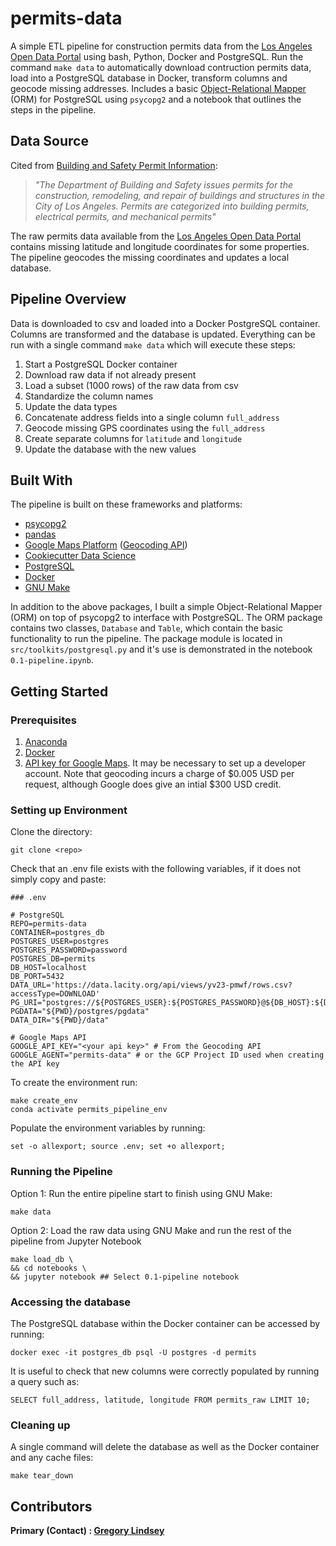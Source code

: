 permits-data
==============================

A simple ETL pipeline for construction permits data from the [Los Angeles Open Data Portal](https://data.lacity.org/) using bash, Python, Docker and PostgreSQL. Run the command `make data` to automatically download contruction permits data, load into a PostgreSQL database in Docker, transform columns and geocode missing addresses. Includes a basic [Object-Relational Mapper](https://en.wikipedia.org/wiki/Object-relational_mapping) (ORM) for PostgreSQL using `psycopg2` and a notebook that outlines the steps in the pipeline.

## Data Source
Cited from [Building and Safety Permit Information](https://data.lacity.org/A-Prosperous-City/Building-and-Safety-Permit-Information-Old/yv23-pmwf):<br>
>*"The Department of Building and Safety issues permits for the construction, remodeling, and repair of buildings and structures in the City of Los Angeles. Permits are categorized into building permits, electrical permits, and mechanical permits"*

The raw permits data available from the [Los Angeles Open Data Portal](https://data.lacity.org/) contains missing latitude and longitude coordinates for some properties. The pipeline geocodes the missing coordinates and updates a local database.

## Pipeline Overview
Data is downloaded to csv and loaded into a Docker PostgreSQL container. Columns are transformed and the database is updated. Everything can be run with a single command `make data` which will execute these steps:
1) Start a PostgreSQL Docker container 
2) Download raw data if not already present
3) Load a subset (1000 rows) of the raw data from csv
4) Standardize the column names
5) Update the data types
6) Concatenate address fields into a single column `full_address`
7) Geocode missing GPS coordinates using the `full_address`
8) Create separate columns for `latitude` and `longitude`
9) Update the database with the new values

## Built With
The pipeline is built on these frameworks and platforms:
* [psycopg2](https://pypi.org/project/psycopg2/)
* [pandas](https://pandas.pydata.org/)
* [Google Maps Platform](https://developers.google.com/maps/documentation) ([Geocoding API](https://developers.google.com/maps/documentation/geocoding/start))
* [Cookiecutter Data Science](https://drivendata.github.io/cookiecutter-data-science/)
* [PostgreSQL](https://www.postgresql.org/)
* [Docker](https://docs.docker.com/get-docker/)
* [GNU Make](https://www.gnu.org/software/make/)

In addition to the above packages, I built a simple Object-Relational Mapper (ORM) on top of psycopg2 to interface with PostgreSQL. The ORM package contains two classes, `Database` and `Table`, which contain the basic functionality
to run the pipeline. The package module is located in `src/toolkits/postgresql.py` and it's use is demonstrated in the notebook `0.1-pipeline.ipynb`.

## Getting Started

### Prerequisites
1) [Anaconda](https://docs.anaconda.com/anaconda/install/)
2) [Docker](https://docs.docker.com/get-docker/)
3) [API key for Google Maps](https://developers.google.com/maps/documentation/geocoding/get-api-key). It may be necessary to set up a developer account. Note that geocoding incurs a charge of $0.005 USD per request, although Google does give an intial $300 USD credit.

### Setting up Environment
Clone the directory:
  ```
  git clone <repo>
  ```
Check that an .env file exists with the following variables, if it does not simply copy and paste:
   ```
   ### .env

   # PostgreSQL
   REPO=permits-data
   CONTAINER=postgres_db
   POSTGRES_USER=postgres
   POSTGRES_PASSWORD=password
   POSTGRES_DB=permits
   DB_HOST=localhost
   DB_PORT=5432
   DATA_URL='https://data.lacity.org/api/views/yv23-pmwf/rows.csv?accessType=DOWNLOAD'
   PG_URI="postgres://${POSTGRES_USER}:${POSTGRES_PASSWORD}@${DB_HOST}:${DB_PORT}/shield"
   PGDATA="${PWD}/postgres/pgdata"
   DATA_DIR="${PWD}/data"

   # Google Maps API
   GOOGLE_API_KEY="<your api key>" # From the Geocoding API
   GOOGLE_AGENT="permits-data" # or the GCP Project ID used when creating the API key
   ```

To create the environment run:
  ```
  make create_env
  conda activate permits_pipeline_env
  ```
Populate the environment variables by running:
  ```
  set -o allexport; source .env; set +o allexport;
  ```

### Running the Pipeline

  Option 1: Run the entire pipeline start to finish using GNU Make:
  ```
  make data
  ``` 

  Option 2: Load the raw data using GNU Make and run the rest of the pipeline from Jupyter Notebook
  ```
  make load_db \
  && cd notebooks \
  && jupyter notebook ## Select 0.1-pipeline notebook
  ```

### Accessing the database
The PostgreSQL database within the Docker container can be accessed by running:
```
docker exec -it postgres_db psql -U postgres -d permits
```
It is useful to check that new columns were correctly populated by running a query such as:
```
SELECT full_address, latitude, longitude FROM permits_raw LIMIT 10;
```

### Cleaning up
A single command will delete the database as well as the Docker container and any cache files:
```
make tear_down
```


## Contributors

**Primary (Contact) : [Gregory Lindsey](https://github.com/gclindsey)**